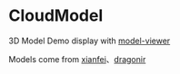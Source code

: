 # CloudModel

3D Model Demo display with [model-viewer](https://github.com/google/model-viewer)

Models come from [xianfei](https://github.com/xianfei/xianfei.github.io/tree/master/static/ar2022)、[dragonir](https://github.com/dragonir/3d/tree/master/src/containers)
